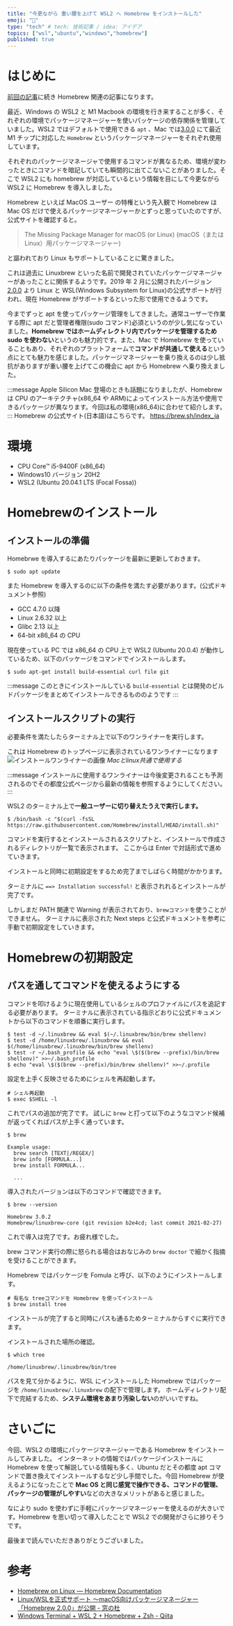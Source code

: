 ```yaml
---
title: "今更ながら 重い腰を上げて WSL2 へ Homebrew をインストールした"
emoji: "🧳"
type: "tech" # tech: 技術記事 / idea: アイデア
topics: ["wsl","ubuntu","windows","homebrew"]
published: true
---
```


# はじめに

[前回の記事](https://zenn.dev/ryuu/articles/brew-yarn-warning)に続き Homebrew 関連の記事になります。

最近、Windows の WSL2 と M1 Macbook の環境を行き来することが多く、それぞれの環境でパッケージマネージャーを使いパッケージの依存関係を管理していました。WSL2 ではデフォルトで使用できる `apt` 、Mac では[3.0.0](https://brew.sh/2021/02/05/homebrew-3.0.0/) にて最近 M1 チップに対応した `Homebrew` というパッケージマネージャーをそれぞれ使用しています。

それぞれのパッケージマネージャで使用するコマンドが異なるため、環境が変わったときにコマンドを暗記していても瞬間的に出てこないことがありました。そこで WSL2 にも homebrew が対応しているという情報を目にして今更ながら WSL2 に Homebrew を導入しました。

Homebrew といえば MacOS ユーザー の特権という先入観で Homebrew は Mac OS だけで使えるパッケージマネージャーかとずっと思っていたのですが、公式サイトを確認すると。

> The Missing Package Manager for macOS (or Linux)
(macOS（またはLinux）用パッケージマネージャー)

と謳われており Linux もサポートしていることに驚きました。

これは過去に Linuxbrew といった名前で開発されていたパッケージマネージャーがあったことに関係するようです。2019 年 2 月に公開されたバージョン [2.0.0](https://brew.sh/2019/02/02/homebrew-2.0.0/) より Linux と WSL(Windows Subsystem for Linux)の公式サポートが行われ、現在 Homebrew がサポートするといった形で使用できるようです。

今までずっと apt を使ってパッケージ管理をしてきました。通常ユーザーで作業する際に apt だと管理者権限(sudo コマンド)必須というのが少し気になっていました。**Homebrew ではホームディレクトリ内でパッケージを管理するため sudo を使わない**というのも魅力的です。また、Mac で Homebrew を使っていることもあり、それぞれのプラットフォームで**コマンドが共通して使える**という点にとても魅力を感じました。パッケージマネージャーを乗り換えるのは少し抵抗がありますが重い腰を上げてこの機会に apt から Homebrew へ乗り換えました。

:::message
Apple Silicon Mac 登場のときも話題になりましたが、Homebrew は CPU のアーキテクチャ(x86_64 や ARM)によってインストール方法や使用できるパッケージが異なります。今回は私の環境(x86_64)に合わせて紹介します。
:::
Homebrew の公式サイト(日本語)はこちらです。
https://brew.sh/index_ja

# 環境

- CPU Core™ i5-9400F (x86_64)
- Windows10 バージョン 20H2
- WSL2 (Ubuntu 20.04.1 LTS (Focal Fossa))

# Homebrewのインストール
## インストールの準備

Homebrwe を導入するにあたりパッケージを最新に更新しておきます。

```shell
$ sudo apt update
```

また Homebrew を導入するのに以下の条件を満たす必要があります。(公式ドキュメント参照)

- GCC 4.7.0 以降
- Linux 2.6.32 以上
- Glibc 2.13 以上
- 64-bit x86_64 の CPU

現在使っている PC では x86_64 の CPU 上で WSL2 (Ubuntu 20.0.4) が動作しているため、以下のパッケージをコマンドでインストールします。

```shell
$ sudo apt-get install build-essential curl file git
```

:::message
このときにインストールしている `build-essential` とは開発のビルドパッケージをまとめてインストールできるもののようです
:::

## インストールスクリプトの実行

必要条件を満たしたらターミナル上で以下のワンライナーを実行します。

これは Homebrew のトップページに表示されているワンライナーになります
![インストールワンライナーの画像](https://storage.googleapis.com/zenn-user-upload/pk2evmbol40spx5no4fi85gi4lqn)
*Macとlinux共通で使用する*

:::message
インストールに使用するワンライナーは今後変更されることも予測されるのでその都度公式ページから最新の情報を参照するようにしてください。
:::

WSL2 のターミナル上で**一般ユーザーに切り替えたうえで実行します。**

```shell
$ /bin/bash -c "$(curl -fsSL https://raw.githubusercontent.com/Homebrew/install/HEAD/install.sh)"
```

コマンドを実行するとインストールされるスクリプトと、インストールで作成されるディレクトリが一覧で表示されます。
ここからは Enter で対話形式で進めていきます。

インストールと同時に初期設定をするため完了までしばらく時間がかかります。

ターミナルに `==> Installation successful!` と表示されれるとインストールが完了です。

しかしまだ PATH 関連で Warning が表示されており、`brewコマンド`を使うことができません。
ターミナルに表示された Next steps と公式ドキュメントを参考に手動で初期設定をしていきます。

# Homebrewの初期設定

## パスを通してコマンドを使えるようにする

コマンドを叩けるように現在使用しているシェルのプロファイルにパスを追記する必要があります。
ターミナルに表示されている指示どおりに公式ドキュメントから以下のコマンドを順番に実行します。

```shell
$ test -d ~/.linuxbrew && eval $(~/.linuxbrew/bin/brew shellenv)
$ test -d /home/linuxbrew/.linuxbrew && eval $(/home/linuxbrew/.linuxbrew/bin/brew shellenv)
$ test -r ~/.bash_profile && echo "eval \$($(brew --prefix)/bin/brew shellenv)" >>~/.bash_profile
$ echo "eval \$($(brew --prefix)/bin/brew shellenv)" >>~/.profile
```

設定を上手く反映させるためにシェルを再起動します。

```shell
# シェル再起動
$ exec $SHELL -l
```

これでパスの追加が完了です。
試しに `brew` と打って以下のようなコマンド候補が返ってくればパスが上手く通っています。

```shell
$ brew

Example usage:
  brew search [TEXT|/REGEX/]
  brew info [FORMULA...]
  brew install FORMULA...

  ...
```

導入されたバージョンは以下のコマンドで確認できます。

```shell
$ brew --version

Homebrew 3.0.2
Homebrew/linuxbrew-core (git revision b2e4cd; last commit 2021-02-27)
```

これで導入は完了です。お疲れ様でした。

brew コマンド実行の際に怒られる場合はおなじみの `brew doctor` で細かく指摘を受けることができます。

Homebrew ではパッケージを Fomula と呼び、以下のようにインストールします。

```shell
# 有名な treeコマンドを Homebrew を使ってインストール
$ brew install tree
```
インストールが完了すると同時にパスも通るためターミナルからすぐに実行できます。

インストールされた場所の確認。

```shell
$ which tree

/home/linuxbrew/.linuxbrew/bin/tree
```

パスを見て分かるように、WSL にインストールした Homebrew ではパッケージを `/home/linuxbrew/.linuxbrew` の配下で管理します。
ホームディレクトリ配下で完結するため、**システム環境をあまり汚染しない**のがいいですね。

# さいごに

今回、WSL2 の環境にパッケージマネージャーである Homebrew をインストールしてみました。
インターネットの情報ではパッケージインストールに Homebrew を使って解説している情報も多く、Ubuntu だとその都度 apt コマンドで置き換えてインストールするなど少し手間でした。今回 Homebrew が使えるようになったことで **Mac OS と同じ感覚で操作できる、コマンドの管理、パッケージの管理がしやすい**などの大きなメリットがあると感じました。

なにより sudo を使わずに手軽にパッケージマネージャーを使えるのが大きいです。Homebrew を思い切って導入したことで WSL2 での開発がさらに捗りそうです。

最後まで読んでいただきありがとうございました。

# 参考

- [Homebrew on Linux — Homebrew Documentation](https://docs.brew.sh/Homebrew-on-Linux)
- [Linux/WSLを正式サポート ～macOS向けパッケージマネージャー「Homebrew 2.0.0」が公開 - 窓の杜](https://forest.watch.impress.co.jp/docs/news/1167988.html)
- [Windows Terminal + WSL 2 + Homebrew + Zsh - Qiita](https://qiita.com/okayurisotto/items/36f6f9df499a74e62bff)